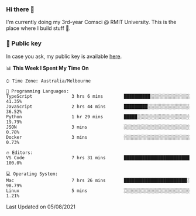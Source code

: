 ### Hi there 👋

I'm currently doing my 3rd-year Comsci @ RMIT University. This is the place where I build stuff 👀. 

### 🔑 Public key

In case you ask, my public key is available [here](https://public.auspham.dev/).

<!--START_SECTION:waka-->
📊 **This Week I Spent My Time On** 

```text
⌚︎ Time Zone: Australia/Melbourne

💬 Programming Languages: 
TypeScript               3 hrs 6 mins        ██████████░░░░░░░░░░░░░░░   41.35% 
JavaScript               2 hrs 44 mins       █████████░░░░░░░░░░░░░░░░   36.52% 
Python                   1 hr 29 mins        █████░░░░░░░░░░░░░░░░░░░░   19.79% 
JSON                     3 mins              ░░░░░░░░░░░░░░░░░░░░░░░░░   0.78% 
Docker                   3 mins              ░░░░░░░░░░░░░░░░░░░░░░░░░   0.73%

🔥 Editors: 
VS Code                  7 hrs 31 mins       █████████████████████████   100.0%

💻 Operating System: 
Mac                      7 hrs 26 mins       ████████████████████████░   98.79% 
Linux                    5 mins              ░░░░░░░░░░░░░░░░░░░░░░░░░   1.21%

```


 Last Updated on 05/08/2021
<!--END_SECTION:waka-->

<!--
**rockmanvnx6/rockmanvnx6** is a ✨ _special_ ✨ repository because its `README.md` (this file) appears on your GitHub profile.

Here are some ideas to get you started:

- 🔭 I’m currently working on ...
- 🌱 I’m currently learning ...
- 👯 I’m looking to collaborate on ...
- 🤔 I’m looking for help with ...
- 💬 Ask me about ...
- 📫 How to reach me: ...
- 😄 Pronouns: ...
- ⚡ Fun fact: ...
-->
